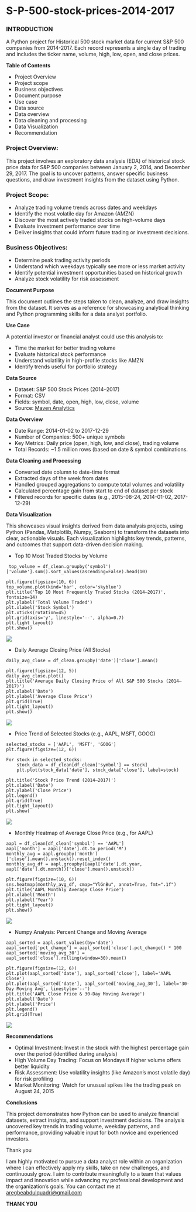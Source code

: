 # S-P-500-stock-prices-2014-2017
### INTRODUCTION ###

A Python project for Historical 500 stock market data for current S&P 500 companies from 2014-2017.  Each record represents a single day of trading and includes the ticker name, volume, high, low, open, and close prices.

**Table of Contents**
  - Project Overview
  - Project scope
  - Business objectives 
  - Document purpose 
  - Use case
  - Data source
  - Data overview
  - Data cleaning and processing
  - Data Visualization
  - Recommendation

### Project Overview:

This project involves an exploratory data analysis (EDA) of historical stock price data for S&P 500 companies between January 2, 2014, and December 29, 2017. The goal is to uncover patterns, answer specific business questions, and draw investment insights from the dataset using Python.

### Project Scope:

- Analyze trading volume trends across dates and weekdays
- Identify the most volatile day for Amazon (AMZN)
- Discover the most actively traded stocks on high-volume days
- Evaluate investment performance over time
- Deliver insights that could inform future trading or investment decisions.

### Business Objectives:

 - Determine peak trading activity periods
 - Understand which weekdays typically see more or less market activity
 - Identify potential investment opportunities based on historical growth
 - Analyze stock volatility for risk assessment

**Document Purpose**

This document outlines the steps taken to clean, analyze, and draw insights from the dataset. It serves as a reference for showcasing analytical thinking and Python programming skills for a data analyst portfolio.

**Use Case**

A potential investor or financial analyst could use this analysis to:

 - Time the market for better trading volume
 - Evaluate historical stock performance
 - Understand volatility in high-profile stocks like AMZN
 - Identify trends useful for portfolio strategy

**Data Source**

- Dataset: S&P 500 Stock Prices (2014–2017)
- Format: CSV
- Fields: symbol, date, open, high, low, close, volume
- Source: [Maven Analytics](https://mavenanalytics.io/data-playground?dataStructure=Single%20table&order=number_of_records%2Cdesc)

**Data Overview**
 - Date Range: 2014-01-02 to 2017-12-29
 - Number of Companies: 500+ unique symbols
 - Key Metrics: Daily price (open, high, low, and close), trading volume
 - Total Records: ~1.5 million rows (based on date & symbol combinations.

**Data Cleaning and Processing**

 - Converted date column to date-time format
 - Extracted days of the week from dates
 - Handled grouped aggregations to compute total volumes and volatility
 - Calculated percentage gain from start to end of dataset per stock
 - Filtered records for specific dates (e.g., 2015-08-24, 2014-01-02, 2017-12-29)

**Data Visualization**

This showcases visual insights derived from data analysis projects, using Python (Pandas, Matplotlib, Numpy, Seaborn) to transform the datasets into clear, actionable visuals. Each visualization highlights key trends, patterns, and outcomes that support data-driven decision making.

 - Top 10 Most Traded Stocks by Volume
 ```
  top_volume = df_clean.groupby('symbol')['volume'].sum().sort_values(ascending=False).head(10)

plt.figure(figsize=(10, 6))
top_volume.plot(kind='bar', color='skyblue')
plt.title('Top 10 Most Frequently Traded Stocks (2014–2017)', fontsize=14)
plt.ylabel('Total Volume Traded')
plt.xlabel('Stock Symbol')
plt.xticks(rotation=45)
plt.grid(axis='y', linestyle='--', alpha=0.7)
plt.tight_layout()
plt.show()

```
![](https://github.com/Abdulquadri2025/same-thing/blob/main/Top%2010%20Most%20frequently%20traded%20stock.png)

- Daily Average Closing Price (All Stocks)
 ```
daily_avg_close = df_clean.groupby('date')['close'].mean()

plt.figure(figsize=(12, 5))
daily_avg_close.plot()
plt.title('Average Daily Closing Price of All S&P 500 Stocks (2014–2017)')
plt.xlabel('Date')
plt.ylabel('Average Close Price')
plt.grid(True)
plt.tight_layout()
plt.show()
```
![](https://github.com/Abdulquadri2025/same-thing/blob/main/Average%20daily%20closing%20price.png)

- Price Trend of Selected Stocks (e.g., AAPL, MSFT, GOOG)
```
selected_stocks = ['AAPL', 'MSFT', 'GOOG']
plt.figure(figsize=(12, 6))

For stock in selected_stocks:
    stock_data = df_clean[df_clean['symbol'] == stock]
    plt.plot(stock_data['date'], stock_data['close'], label=stock)

plt.title('Stock Price Trend (2014–2017)')
plt.xlabel('Date')
plt.ylabel('Close Price')
plt.legend()
plt.grid(True)
plt.tight_layout()
plt.show(

```
![](https://github.com/Abdulquadri2025/same-thing/blob/main/Stock%20Price%20Trend.png)

- Monthly Heatmap of Average Close Price (e.g., for AAPL)
```
aapl = df_clean[df_clean['symbol'] == 'AAPL']
aapl['month'] = aapl['date'].dt.to_period('M')
monthly_avg = aapl.groupby('month')['close'].mean().unstack().reset_index()
monthly_avg_df = aapl.groupby([aapl['date'].dt.year, aapl['date'].dt.month])['close'].mean().unstack()

plt.figure(figsize=(10, 6))
sns.heatmap(monthly_avg_df, cmap="YlGnBu", annot=True, fmt=".1f")
plt.title('AAPL Monthly Average Close Price')
plt.xlabel('Month')
plt.ylabel('Year')
plt.tight_layout()
plt.show()

```
![](https://github.com/Abdulquadri2025/same-thing/blob/main/AAPL%20Monthly%20Average%20Close%20Price.png)

- Numpy Analysis: Percent Change and Moving Average
```
aapl_sorted = aapl.sort_values(by='date')
aapl_sorted['pct_change'] = aapl_sorted['close'].pct_change() * 100
aapl_sorted['moving_avg_30'] = aapl_sorted['close'].rolling(window=30).mean()

plt.figure(figsize=(12, 6))
plt.plot(aapl_sorted['date'], aapl_sorted['close'], label='AAPL Close')
plt.plot(aapl_sorted['date'], aapl_sorted['moving_avg_30'], label='30-Day Moving Avg', linestyle='--')
plt.title('AAPL Close Price & 30-Day Moving Average')
plt.xlabel('Date')
plt.ylabel('Price')
plt.legend()
plt.grid(True)

```
![](https://github.com/Abdulquadri2025/same-thing/blob/main/AAPL%20Close%20price%20and%2030%20days%20moving%20average.png)

**Recommendations**

 - Optimal Investment: Invest in the stock with the highest percentage gain over the period (identified during analysis)
 - High Volume Day Trading: Focus on Mondays if higher volume offers better liquidity
 - Risk Assessment: Use volatility insights (like Amazon’s most volatile day) for risk profiling
 - Market Monitoring: Watch for unusual spikes like the trading peak on August 24, 2015

**Conclusions**

This project demonstrates how Python can be used to analyze financial datasets, extract insights, and support investment decisions. The analysis uncovered key trends in trading volume, weekday patterns, and performance, providing valuable input for both novice and experienced investors.

Thank you

I am highly motivated to pursue a data analyst role within an organization where I can effectively apply my skills, take on new challenges, and continuously grow. I aim to contribute meaningfully to a team that values impact and innovation while advancing my professional development and the organization’s goals.
You can contact me at aregbeabdulquadri@gmail.com

**THANK YOU**













